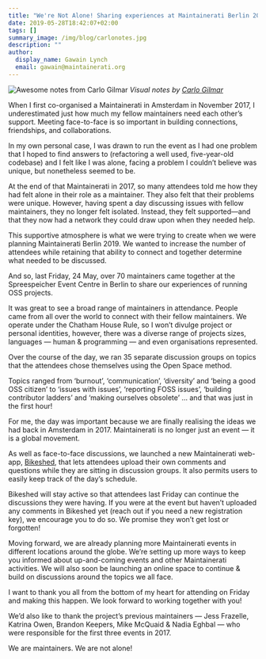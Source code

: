 ```yaml
---
title: "We're Not Alone! Sharing experiences at Maintainerati Berlin 2019"
date: 2019-05-28T18:42:07+02:00
tags: []
summary_image: /img/blog/carlonotes.jpg
description: ""
author:
  display_name: Gawain Lynch
  email: gawain@maintainerati.org
---
```


![Awesome notes from Carlo Gilmar](/img/blog/carlonotes.jpg)
_Visual notes by [Carlo Gilmar](https://twitter.com/CarloGilmar)_

When I first co-organised a Maintainerati in Amsterdam in November 2017, I underestimated just how much my fellow maintainers need each other’s support. Meeting face-to-face is so important in building connections, friendships, and collaborations. 

In my own personal case, I was drawn to run the event as I had one problem that I hoped to find answers to (refactoring a well used, five-year-old codebase) and I felt like I was alone, facing a problem I couldn’t believe was unique, but nonetheless seemed to be.

At the end of that Maintainerati in 2017, so many attendees told me how they had felt alone in their role as a maintainer. They also felt that their problems were unique. However, having spent a day discussing issues with fellow maintainers, they no longer felt isolated. Instead, they felt supported—and that they now had a network they could draw upon when they needed help.

This supportive atmosphere is what we were trying to create when we were planning Maintainerati Berlin 2019. We wanted to increase the number of attendees while retaining that ability to connect and together determine what needed to be discussed.

And so, last Friday, 24 May, over 70 maintainers came together at the Spreespeicher Event Centre in Berlin to share our experiences of running OSS projects.

It was great to see a broad range of maintainers in attendance. People came from all over the world to connect with their fellow maintainers. We operate under the Chatham House Rule, so I won’t divulge project or personal identities, however, there was a diverse range of projects sizes, languages — human & programming — and even organisations represented.

Over the course of the day, we ran 35 separate discussion groups on topics that the attendees chose themselves using the Open Space method.

Topics ranged from ‘burnout’, ‘communication’, ‘diversity’ and ‘being a good OSS citizen’ to ‘issues with issues’, ‘reporting FOSS issues’, ‘building contributor ladders’ and ‘making ourselves obsolete’ … and that was just in the first hour!

For me, the day was important because we are finally realising the ideas we had back in Amsterdam in 2017. Maintainerati is no longer just an event — it is a global movement. 

As well as face-to-face discussions, we launched a new Maintainerati web-app, [Bikeshed][bikeshed], that lets attendees upload their own comments and questions while they are sitting in discussion groups. It also permits users to easily keep track of the day’s schedule. 

Bikeshed will stay active so that attendees last Friday can continue the discussions they were having. If you were at the event but haven’t uploaded any comments in Bikeshed yet (reach out if you need a new registration key), we encourage you to do so. We promise they won’t get lost or forgotten!

Moving forward, we are already planning more Maintainerati events in different locations around the globe. We’re setting up more ways to keep you informed about up-and-coming events and other Maintainerati activities. We will also soon be launching an online space to continue & build on discussions around the topics we all face.

I want to thank you all from the bottom of my heart for attending on Friday and making this happen. We look forward to working together with you! 

We’d also like to thank the project’s previous maintainers — Jess Frazelle, Katrina Owen, Brandon Keepers, Mike McQuaid & Nadia Eghbal — who were responsible for the first three events in 2017.

We are maintainers. We are not alone!

[bikeshed]: https://github.com/maintainerati/bikeshed

